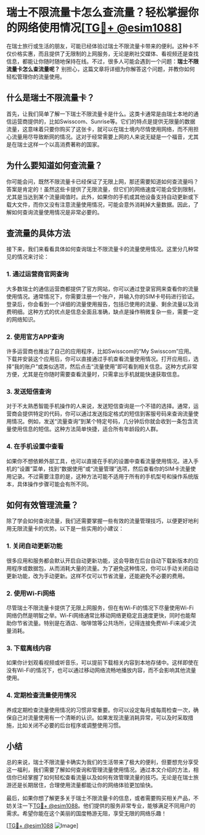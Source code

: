 # 瑞士不限流量卡怎么查流量？轻松掌握你的网络使用情况[[TG💪+ @esim1088](https://t.me/s/esim1088)]

在瑞士旅行或生活的朋友，可能已经体验过瑞士不限流量卡带来的便利。这种卡不仅价格实惠，而且提供了无限制的上网服务，无论是刷社交媒体、看视频还是查找信息，都能让你随时随地保持在线。不过，很多人可能会遇到一个问题：**瑞士不限流量卡怎么查流量呢？** 别担心，这篇文章将详细为你解答这个问题，并教你如何轻松管理你的流量使用。

## 什么是瑞士不限流量卡？

首先，让我们简单了解一下瑞士不限流量卡是什么。这类卡通常是由瑞士本地的通信运营商提供的，比如Swisscom、Sunrise等。它们的特点是提供无限量的数据流量，这意味着只要你购买了这张卡，就可以在瑞士境内尽情使用网络，而不用担心流量用尽导致断网的情况。这对于经常需要上网的人来说无疑是一个福音，尤其是在瑞士这样一个以高消费著称的国家。

## 为什么要知道如何查流量？

你可能会问，既然不限流量卡已经保证了无限上网，那还需要知道如何查流量吗？答案是肯定的！虽然这些卡提供了无限流量，但它们的网络速度可能会受到限制，尤其是当达到某个流量阈值时。此外，如果你的手机或其他设备支持自动更新或下载大文件，而你又没有注意流量使用情况，可能会意外消耗掉大量数据。因此，了解如何查询流量使用情况是非常必要的。

## 查流量的具体方法

接下来，我们来看看具体如何查询瑞士不限流量卡的流量使用情况。这里分几种常见的情况来讨论：

### 1. 通过运营商官网查询

大多数瑞士的通信运营商都提供了官方网站，你可以通过登录官网来查看你的流量使用情况。通常情况下，你需要注册一个账户，并输入你的SIM卡号码进行验证。登录后，你会看到一个详细的流量使用报告，包括已使用的流量、剩余流量以及消费明细。这种方式的优点是信息全面且准确，缺点是操作稍微复杂一些，需要一定的网络知识。

### 2. 使用官方APP查询

许多运营商也推出了自己的应用程序，比如Swisscom的“My Swisscom”应用。下载并安装这个应用后，你可以直接通过手机查看流量使用情况。打开应用后，选择“我的账户”或类似选项，然后点击“流量使用”即可看到相关信息。这种方式非常方便，尤其是在你随时需要查看流量时，只需拿出手机就能快速获取信息。

### 3. 发送短信查询

对于不太熟悉智能手机操作的人来说，发送短信查询是一个不错的选择。通常，运营商会提供特定的代码，你可以通过发送指定格式的短信到客服号码来查询流量使用情况。例如，发送“流量查询”到某个特定号码，几分钟后你就会收到一条包含流量使用信息的短信。这种方法简单快捷，适合所有年龄段的人群。

### 4. 在手机设置中查看

如果你不想依赖外部工具，也可以直接在手机的设置中查看流量使用情况。进入手机的“设置”菜单，找到“数据使用”或“流量管理”选项，然后查看你的SIM卡流量使用记录。不过需要注意的是，这种方法可能不适用于所有的手机型号和操作系统版本，具体操作步骤可能会有所不同。

## 如何有效管理流量？

除了学会如何查询流量，我们还需要掌握一些有效的流量管理技巧，以便更好地利用无限流量卡的优势。以下是一些实用的小建议：

### 1. 关闭自动更新功能

很多应用和服务都会默认开启自动更新功能，这会导致在后台自动下载新版本的应用程序或数据包，从而消耗大量的流量。为了避免这种情况，你可以手动关闭自动更新功能，改为手动更新。这样不仅可以节省流量，还能避免不必要的费用。

### 2. 使用Wi-Fi网络

尽管瑞士不限流量卡提供了无限上网服务，但在有Wi-Fi的情况下尽量使用Wi-Fi网络仍然是明智之举。Wi-Fi网络通常比移动网络更稳定且速度更快，同时也能帮助你节省流量。特别是在酒店、咖啡馆等公共场所，记得连接免费Wi-Fi来减少流量消耗。

### 3. 下载离线内容

如果你计划观看视频或听音乐，可以提前下载相关内容到本地存储中。这样即使在没有Wi-Fi的情况下，也可以通过移动网络流畅地播放内容，而不会影响其他流量使用。

### 4. 定期检查流量使用情况

养成定期检查流量使用情况的习惯非常重要。你可以设定每月或每周检查一次，确保自己对流量使用有一个清晰的认识。如果发现流量消耗异常，可以及时采取措施，比如关闭不必要的后台程序或调整使用习惯。

## 小结

总的来说，瑞士不限流量卡确实为我们的生活带来了极大的便利，但要想充分享受这一福利，我们需要了解如何查询和管理流量使用情况。通过本文介绍的方法，相信你已经掌握了如何轻松查看流量以及如何有效管理流量的技巧。无论是在瑞士旅游还是长期居住，合理使用流量都能让你的网络体验更加愉快。

最后，如果你想了解更多关于瑞士不限流量卡的信息，或者需要购买相关产品，不妨关注一下[TG💪+ @esim1088](https://t.me/s/esim1088)。他们提供的服务非常专业，能够满足不同用户的需求。希望你能在这个美丽的国度畅游无阻，享受无限的网络乐趣！

[[TG💪+ @esim1088](https://t.me/s/esim1088) ![Image](https://i.postimg.cc/4NQfJmqS/Snipaste-2025-05-13-00-14-12.png)]